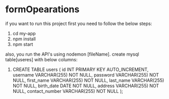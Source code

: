 # formOpearations
if you want to run this project first you need to follow the below steps: 
1. cd my-app
2. npm install
3.  npm start

also, you run the API's using nodemon [fileName].
create mysql table[useres] with below columns:
1. CREATE TABLE users (
  id INT PRIMARY KEY AUTO_INCREMENT,
  username VARCHAR(255) NOT NULL,
  password VARCHAR(255) NOT NULL,
  first_name VARCHAR(255) NOT NULL,
  last_name VARCHAR(255) NOT NULL,
  birth_date DATE NOT NULL,
  address VARCHAR(255) NOT NULL,
  contact_number VARCHAR(255) NOT NULL
);
